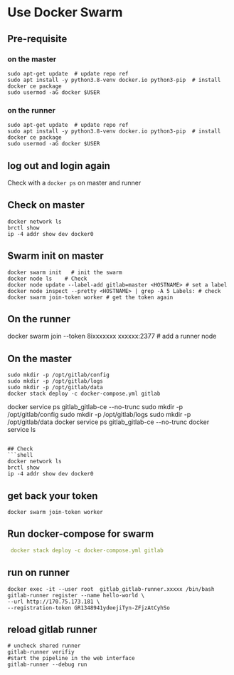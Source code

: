 # Use Docker Swarm 

## Pre-requisite

### on the master
```shell
sudo apt-get update  # update repo ref
sudo apt install -y python3.8-venv docker.io python3-pip  # install docker ce package 
sudo usermod -aG docker $USER
```
### on the runner 
```shell
sudo apt-get update  # update repo ref
sudo apt install -y python3.8-venv docker.io python3-pip  # install docker ce package 
sudo usermod -aG docker $USER
```
## log out and login again 
Check with a ```docker ps``` on master and runner  


## Check on master  
```shell
docker network ls
brctl show
ip -4 addr show dev docker0
```
## Swarm init on master 
```shell
docker swarm init   # init the swarm 
docker node ls    # Check 
docker node update --label-add gitlab=master <HOSTNAME> # set a label
docker node inspect --pretty <HOSTNAME> | grep -A 5 Labels: # check
docker swarm join-token worker # get the token again 
```
## On the runner 
docker swarm join --token 8ixxxxxxx xxxxxx:2377  # add a runner node

##  On the master 
```shell
sudo mkdir -p /opt/gitlab/config
sudo mkdir -p /opt/gitlab/logs
sudo mkdir -p /opt/gitlab/data
docker stack deploy -c docker-compose.yml gitlab
```

docker service ps gitlab_gitlab-ce --no-trunc
 sudo mkdir -p /opt/gitlab/config
 sudo mkdir -p /opt/gitlab/logs
 sudo mkdir -p /opt/gitlab/data
 docker service ps gitlab_gitlab-ce --no-trunc
 docker service ls 
```

## Check 
```shell
docker network ls
brctl show
ip -4 addr show dev docker0
```

## get back your token 
```shell
docker swarm join-token worker
```

## Run docker-compose for swarm 
```yaml
 docker stack deploy -c docker-compose.yml gitlab
```

## run on runner 
```shell
docker exec -it --user root  gitlab_gitlab-runner.xxxxx /bin/bash
gitlab-runner register --name hello-world \
--url http://170.75.173.181 \
--registration-token GR1348941ydeejiTyn-ZFjzAtCyhSo
```

## reload gitlab runner
```shell
# uncheck shared runner
gitlab-runner verifiy
#start the pipeline in the web interface 
gitlab-runner --debug run 
```



